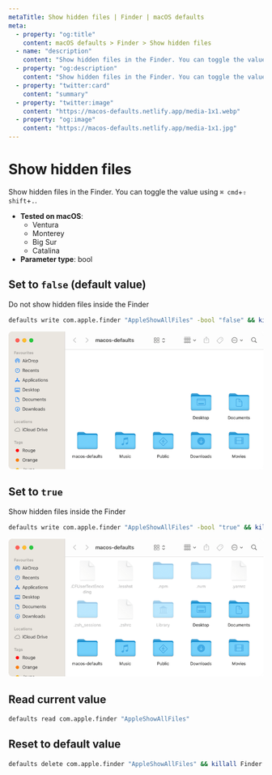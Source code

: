 ```yaml
---
metaTitle: Show hidden files | Finder | macOS defaults
meta:
  - property: "og:title"
    content: macOS defaults > Finder > Show hidden files
  - name: "description"
    content: "Show hidden files in the Finder. You can toggle the value using `⌘ cmd`+`⇧ shift`+`.`."
  - property: "og:description"
    content: "Show hidden files in the Finder. You can toggle the value using `⌘ cmd`+`⇧ shift`+`.`."
  - property: "twitter:card"
    content: "summary"
  - property: "twitter:image"
    content: "https://macos-defaults.netlify.app/media-1x1.webp"
  - property: "og:image"
    content: "https://macos-defaults.netlify.app/media-1x1.jpg"
---
```

# Show hidden files

Show hidden files in the Finder. You can toggle the value using `⌘ cmd`+`⇧ shift`+`.`.

<!-- break lists -->

- **Tested on macOS**:
  * Ventura
  * Monterey
  * Big Sur
  * Catalina
- **Parameter type**: bool

## Set to `false` (default value)

Do not show hidden files inside the Finder

```bash
defaults write com.apple.finder "AppleShowAllFiles" -bool "false" && killall Finder
```
<img
  src="./finder-AppleShowAllFiles-false.png"
  alt="Example output with value set to false"
  width="740" height="451" style="height: auto"
/>

## Set to `true`

Show hidden files inside the Finder

```bash
defaults write com.apple.finder "AppleShowAllFiles" -bool "true" && killall Finder
```
<img
  src="./finder-AppleShowAllFiles-true.png"
  alt="Example output with value set to true"
  width="740" height="451" style="height: auto"
/>

## Read current value
```bash
defaults read com.apple.finder "AppleShowAllFiles"
```

## Reset to default value
```bash
defaults delete com.apple.finder "AppleShowAllFiles" && killall Finder
```
